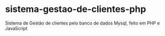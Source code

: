 # sistema-gestao-de-clientes-php
Sistema de Gestão de clientes pelo banco de dados Mysql, feito em PHP e JavaScript
